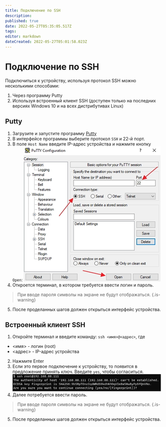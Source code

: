 ```yaml
---
title: Подключение по SSH
description: 
published: true
date: 2022-05-27T05:35:05.517Z
tags: 
editor: markdown
dateCreated: 2022-05-27T05:01:58.023Z
---
```


# Подключение по SSH
Подключиться к устройству, используя протокол SSH можно несколькими способами:
1. Через программу Putty
2. Используя встроенный клиент SSH (доступен только на последних версиях Windows 10 и на всех дистрибутивах Linux)

## Putty
1. Загрузите и запустите программу [Putty](https://www.chiark.greenend.org.uk/~sgtatham/putty/latest.html)
2. В интерфейсе программы выберите протокол `SSH` и 22-й порт.
3. В поле `Host Name` введите IP-адрес устройства и нажмите кнопку `Open`:
![putty.jpg](/m-mt/putty.jpg)
4. Откроется терминал, в котором требуется ввести логин и пароль.
> При вводе пароля символы на экране не будут отображаться.
{.is-warning}
5. После проделанных шагов должен открыться интерфейс устройства.

## Встроенный клиент SSH
1. Откройте терминал и введите команду:
`ssh <имя>@<адрес>`, где
- <имя> - логин (root)
- <адрес> - IP-адрес устройства
2. Нажмите Enter
3. Если это первое подключение к устройству, то появится в предложение принять ключ. Введите `yes`, чтобы согласиться.
![fingerprint.jpg](/m-mt/fingerprint.jpg)
4. Далее потребуется ввести пароль.
> При вводе пароля символы на экране не будут отображаться.
{.is-warning}
5. После проделанных шагов должен открыться интерфейс устройства.
